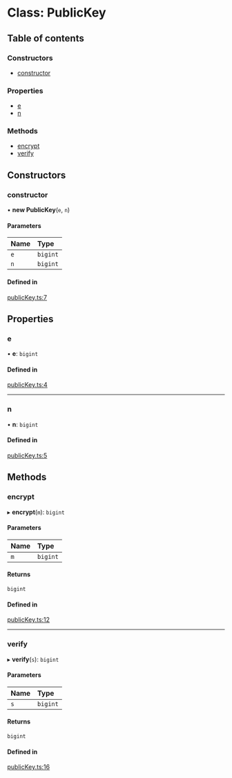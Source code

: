 # Class: PublicKey

## Table of contents

### Constructors

- [constructor](PublicKey.md#constructor)

### Properties

- [e](PublicKey.md#e)
- [n](PublicKey.md#n)

### Methods

- [encrypt](PublicKey.md#encrypt)
- [verify](PublicKey.md#verify)

## Constructors

### constructor

• **new PublicKey**(`e`, `n`)

#### Parameters

| Name | Type |
| :------ | :------ |
| `e` | `bigint` |
| `n` | `bigint` |

#### Defined in

[publicKey.ts:7](https://github.com/sumayabl/RSA-Module/blob/e6f7066/src/ts/publicKey.ts#L7)

## Properties

### e

• **e**: `bigint`

#### Defined in

[publicKey.ts:4](https://github.com/sumayabl/RSA-Module/blob/e6f7066/src/ts/publicKey.ts#L4)

___

### n

• **n**: `bigint`

#### Defined in

[publicKey.ts:5](https://github.com/sumayabl/RSA-Module/blob/e6f7066/src/ts/publicKey.ts#L5)

## Methods

### encrypt

▸ **encrypt**(`m`): `bigint`

#### Parameters

| Name | Type |
| :------ | :------ |
| `m` | `bigint` |

#### Returns

`bigint`

#### Defined in

[publicKey.ts:12](https://github.com/sumayabl/RSA-Module/blob/e6f7066/src/ts/publicKey.ts#L12)

___

### verify

▸ **verify**(`s`): `bigint`

#### Parameters

| Name | Type |
| :------ | :------ |
| `s` | `bigint` |

#### Returns

`bigint`

#### Defined in

[publicKey.ts:16](https://github.com/sumayabl/RSA-Module/blob/e6f7066/src/ts/publicKey.ts#L16)
